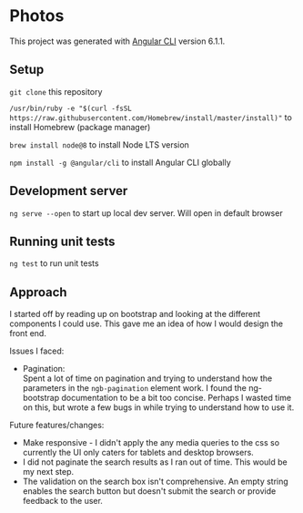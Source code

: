 # Photos

This project was generated with [Angular CLI](https://github.com/angular/angular-cli) version 6.1.1.

## Setup
`git clone` this repository

`/usr/bin/ruby -e "$(curl -fsSL https://raw.githubusercontent.com/Homebrew/install/master/install)"` to install Homebrew (package manager)

`brew install node@8` to install Node LTS version

`npm install -g @angular/cli` to install Angular CLI globally


## Development server

`ng serve --open` to start up local dev server. Will open in default browser

## Running unit tests

`ng test` to run unit tests


## Approach

I started off by reading up on bootstrap and looking at the different components I could use. This gave me an idea of how I would design the front end.

Issues I faced:
- Pagination:  
    Spent a lot of time on pagination and trying to understand how the parameters in the `ngb-pagination` element work. I found the ng-bootstrap documentation to be a bit too concise. Perhaps I wasted time on this, but wrote a few bugs in while trying to understand how to use it.

Future features/changes:
- Make responsive - I didn't apply the any media queries to the css so currently the UI only caters for tablets and desktop browsers.
- I did not paginate the search results as I ran out of time. This would be my next step.
- The validation on the search box isn't comprehensive. An empty string enables the search button but doesn't submit the search or provide feedback to the user.